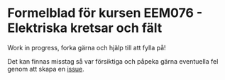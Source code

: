 # Formelblad för kursen EEM076 - Elektriska kretsar och fält

Work in progress, forka gärna och hjälp till att fylla på!

Det kan finnas misstag så var försiktiga och påpeka gärna eventuella fel genom att skapa en [issue](https://github.com/edvinalestig/formelblad_EEM076/issues).
